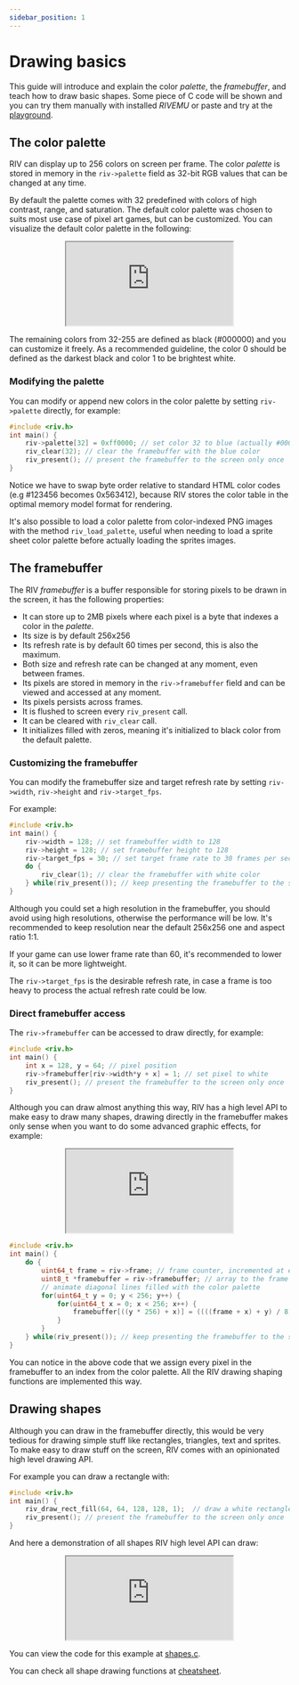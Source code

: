 ```yaml
---
sidebar_position: 1
---
```


# Drawing basics

This guide will introduce and explain the color *palette*, the *framebuffer*,
and teach how to draw basic shapes.
Some piece of C code will be shown and you can try them manually with installed *RIVEMU*
or paste and try at the [playground](/playground).

## The color palette

RIV can display up to 256 colors on screen per frame.
The color *palette* is stored in memory in the `riv->palette` field
as 32-bit RGB values that can be changed at any time.

By default the palette comes with 32 predefined with colors
of high contrast, range, and saturation.
The default color palette was chosen to suits most use case
of pixel art games, but can be customized.
You can visualize the default color palette in the following:

<div align="center"><iframe src="https://emulator.rives.io/?-no-audio&-stop-frame=1#nocontrols=true&autoplay=true&cartridge=https://raw.githubusercontent.com/edubart/cartridges/main/palette.sqfs" allowFullScreen className="rivemu-compact-frame"></iframe></div>

The remaining colors from 32-255 are defined as black (#000000) and you can customize it freely.
As a recommended guideline, the color 0 should be defined as the darkest black and color 1 to be brightest white.

### Modifying the palette

You can modify or append new colors in the color palette by setting `riv->palette` directly, for example:

```cpp
#include <riv.h>
int main() {
    riv->palette[32] = 0xff0000; // set color 32 to blue (actually #0000ff in HTML color code convention)
    riv_clear(32); // clear the framebuffer with the blue color
    riv_present(); // present the framebuffer to the screen only once
}
```

Notice we have to swap byte order relative to standard HTML color codes (e.g #123456 becomes 0x563412),
because RIV stores the color table in the optimal memory model format for rendering.

It's also possible to load a color palette from color-indexed PNG images
with the method `riv_load_palette`,
useful when needing to load a sprite sheet color palette before actually loading the sprites images.

## The framebuffer

The RIV *framebuffer* is a buffer responsible for storing pixels to be drawn in the screen, it has the following properties:
- It can store up to 2MB pixels where each pixel is a byte that indexes a color in the *palette*.
- Its size is by default 256x256
- Its refresh rate is by default 60 times per second, this is also the maximum.
- Both size and refresh rate can be changed at any moment, even between frames.
- Its pixels are stored in memory in the `riv->framebuffer` field and can be viewed and accessed at any moment.
- Its pixels persists across frames.
- It is flushed to screen every `riv_present` call.
- It can be cleared with `riv_clear` call.
- It initializes filled with zeros, meaning it's initialized to black color from the default palette.

### Customizing the framebuffer

You can modify the framebuffer size and target refresh rate by setting
`riv->width`, `riv->height` and `riv->target_fps`.

For example:

```cpp
#include <riv.h>
int main() {
    riv->width = 128; // set framebuffer width to 128
    riv->height = 128; // set framebuffer height to 128
    riv->target_fps = 30; // set target frame rate to 30 frames per second
    do {
        riv_clear(1); // clear the framebuffer with white color
    } while(riv_present()); // keep presenting the framebuffer to the screen
}
```

Although you could set a high resolution in the framebuffer,
you should avoid using high resolutions,
otherwise the performance will be low.
It's recommended to keep resolution near the default 256x256 one and aspect ratio 1:1.

If your game can use lower frame rate than 60, it's recommended to lower it,
so it can be more lightweight.

The `riv->target_fps` is the desirable refresh rate,
in case a frame is too heavy to process the actual refresh rate could be low.

### Direct framebuffer access

The `riv->framebuffer` can be accessed to draw directly, for example:

```cpp
#include <riv.h>
int main() {
    int x = 128, y = 64; // pixel position
    riv->framebuffer[riv->width*y + x] = 1; // set pixel to white
    riv_present(); // present the framebuffer to the screen only once
}
```

Although you can draw almost anything this way,
RIV has a high level API to make easy to draw many shapes,
drawing directly in the framebuffer makes only sense when you want to do
some advanced graphic effects, for example:

<div align="center"><iframe src="https://emulator.rives.io/?-stop-frame=300#cartridge=https://raw.githubusercontent.com/edubart/cartridges/main/lines.sqfs&simple=true" allowFullScreen className="rivemu-frame"></iframe></div>

```cpp
#include <riv.h>
int main() {
    do {
        uint64_t frame = riv->frame; // frame counter, incremented at every frame
        uint8_t *framebuffer = riv->framebuffer; // array to the frame buffer
        // animate diagonal lines filled with the color palette
        for(uint64_t y = 0; y < 256; y++) {
            for(uint64_t x = 0; x < 256; x++) {
                framebuffer[((y * 256) + x)] = ((((frame + x) + y) / 8) % 32);
            }
        }
    } while(riv_present()); // keep presenting the framebuffer to the screen
}
```

You can notice in the above code that we assign every pixel in the framebuffer to an index
from the color palette. All the RIV drawing shaping functions are implemented this way.

## Drawing shapes

Although you can draw in the framebuffer directly,
this would be very tedious for drawing simple stuff like rectangles, triangles, text and sprites.
To make easy to draw stuff on the screen, RIV comes with an opinionated high level drawing API.

For example you can draw a rectangle with:

```cpp
#include <riv.h>
int main() {
    riv_draw_rect_fill(64, 64, 128, 128, 1);  // draw a white rectangle in the framebuffer center
    riv_present(); // present the framebuffer to the screen only once
}
```

And here a demonstration of all shapes RIV high level API can draw:

<div align="center"><iframe src="https://emulator.rives.io/#cartridge=https://raw.githubusercontent.com/edubart/cartridges/main/shapes.sqfs" allowFullScreen className="rivemu-frame"></iframe></div>

You can view the code for this example at
[shapes.c](https://github.com/rives-io/riv/blob/main/demos/tools/shapes.c).

You can check all shape drawing functions at
[cheatsheet](../cheatsheet#drawing).
